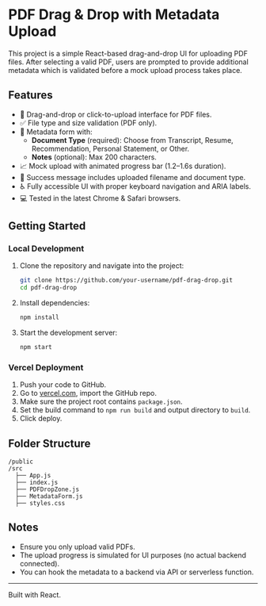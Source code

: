 # PDF Drag & Drop with Metadata Upload

This project is a simple React-based drag-and-drop UI for uploading PDF files. After selecting a valid PDF, users are prompted to provide additional metadata which is validated before a mock upload process takes place.

## Features

- 📄 Drag-and-drop or click-to-upload interface for PDF files.
- ✅ File type and size validation (PDF only).
- 📝 Metadata form with:
  - **Document Type** (required): Choose from Transcript, Resume, Recommendation, Personal Statement, or Other.
  - **Notes** (optional): Max 200 characters.
- 📈 Mock upload with animated progress bar (1.2–1.6s duration).
- 🧠 Success message includes uploaded filename and document type.
- ♿ Fully accessible UI with proper keyboard navigation and ARIA labels.
- 💻 Tested in the latest Chrome & Safari browsers.

## Getting Started

### Local Development

1. Clone the repository and navigate into the project:
   ```bash
   git clone https://github.com/your-username/pdf-drag-drop.git
   cd pdf-drag-drop
   ```

2. Install dependencies:
   ```bash
   npm install
   ```

3. Start the development server:
   ```bash
   npm start
   ```

### Vercel Deployment

1. Push your code to GitHub.
2. Go to [vercel.com](https://vercel.com), import the GitHub repo.
3. Make sure the project root contains `package.json`.
4. Set the build command to `npm run build` and output directory to `build`.
5. Click deploy.

## Folder Structure

```
/public
/src
  ├── App.js
  ├── index.js
  ├── PDFDropZone.js
  ├── MetadataForm.js
  ├── styles.css
```

## Notes

- Ensure you only upload valid PDFs.
- The upload progress is simulated for UI purposes (no actual backend connected).
- You can hook the metadata to a backend via API or serverless function.

---

Built with React.
